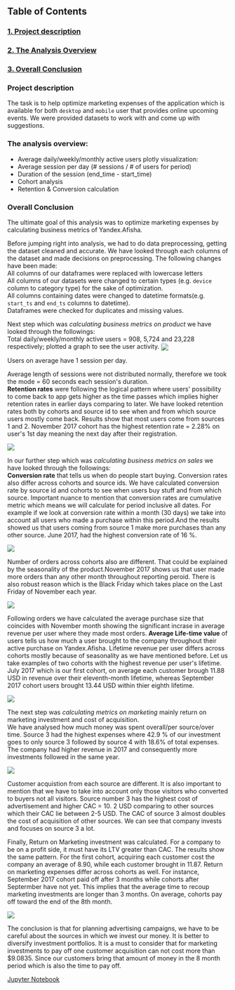 ## **Table of Contents**
### [1. Project description](#1)
### [2. The Analysis Overview](#2)
### [3. Overall Conclusion](#3)



<a id='1'> </a>
### **Project description**
The task is to help optimize marketing expenses of the application which is available for both `desktop` and `mobile` user that provides online upcoming events. We were provided datasets to work with and come up with suggestions.<br>

<a id='2'> </a>
### **The analysis overview:**
 - Average daily/weekly/monthly active users  plotly visualization:
 - Average session per day (# sessions / # of users for period)
 - Duration of the session (end_time - start_time)
 - Cohort analysis
 - Retention & Conversion calculation

<a id='3'> </a>
### **Overall Conclusion**  
The ultimate goal of this analysis was to optimize marketing expenses by calculating business metrics of Yandex.Afisha.

Before jumping right into analysis, we had to do data preprocessing, getting the dataset cleaned and accurate. We have looked through each columns of the dataset and made decisions on preprocessing. The following changes have been made:   
All columns of our dataframes were replaced with lowercase letters  
All columns of our datasets were changed to certain types (e.g. `device` column to category type) for the sake of optimization.  
All columns containing dates were changed to datetime formats(e.g. `start_ts` and `end_ts` columns to datetime).  
Dataframes were checked for duplicates and missing values.  

Next step which was *calculating business metrics on product* we have looked through the followings:  
Total daily/weekly/monthly active users = 908, 5,724 and 23,228 respectively; plotted a graph to see the user activity.
 <img src='./images/dau.jpeg' align='center' > 

Users on average have 1 session per day.

Average length of sessions were not distributed normally, therefore we took the mode = 60 seconds each session's duration.  
**Retention rates** were following the logical pattern where users' possibility to come back to app gets higher as the time passes which implies higher retention rates in earlier days comparing to later. We have looked retention rates both by cohorts and source id to see when and from which source users mostly come back. Results show that most users come from sources 1 and 2. November 2017 cohort has the highest retention rate = 2.28%  on user's 1st day meaning the next day after their registration. 

 <img src='./images/retention.jpeg' align='center'>  

In our further step which was *calculating business metrics on sales* we have looked through the followings:  
 **Conversion rate** that tells us when do people start buying. Conversion rates also differ across cohorts and source ids. We have calculated conversion rate by source id and cohorts to see when users buy stuff and from which source. Important nuance to mention that conversion rates are cumulative metric which means we will calculate for period inclusive all dates. For example if we look at conversion rate within a month (30 days) we take into account all users who made a purchase within this period.And the results showed us that users coming from source 1 make more purchases than any other source. June 2017, had the highest conversion rate of 16 %.

<img src='./images/conversion.jpeg' align='center'>   

 Number of orders across cohorts also are different. That could be explained by the seasonality of the product.November 2017 shows us that user made more orders than any other month throughout reporting peroid. There is also robust reason which is the Black Friday which takes place on the Last Friday of November each year.

<img src='./images/orders.jpeg' align='center' > 

 Following orders we have calculated the average purchase size that coincides with November month showing the significant incrase in average revenue per user where they made most orders.
 **Average Life-time value** of users tells us how much a user brought to the company throughout their active purchase on Yandex.Afisha. Lifetime revenue per user differs across cohorts mostly because of seasonality as we have mentioned before. Let us take examples of two cohorts with the highest revenue per user's lifetime. July 2017 which is our first cohort, on average each customer brough  11.88 USD  in revenue over their eleventh-month lifetime, whereas September 2017 cohort users brought 13.44 USD within thier eighth lifetime.

<img src='./images/ltv.jpeg' align='center'>  

The next step was *calculating metrics on marketing* mainly return on marketing investment and cost of acquisition.  
 We have analysed how much money was spent overall/per source/over time. Source 3 had the highest expenses where 42.9 % of our investment goes to only source 3 followed by source 4 with 18.6% of total expenses. The company had higher revenue in 2017 and consequently more investments followed in the same year.

<img src='./images/expense.jpeg' align='center'> 

 Customer acquistion from each source are different. It is also important to mention that we have to take into account only those visitors who converted to buyers not all visitors. Source number 3 has the highest cost of advertisement and higher CAC = 10. 2 USD comparing to other sources which their CAC lie between 2-5 USD. The CAC of source 3 almost doubles the cost of acquisition of other sources. We can see that company invests and focuses on source 3 a lot. 

Finally, Return on Marketing investment was calculated. For a company to be on a profit side, it must have its LTV greater than CAC. The results show the same pattern.  For the first cohort, acquiring each customer cost the company an average of 8.90, while each customer brought in 11.87. Return on marketing expenses differ across cohorts as well. For instance, September 2017 cohort paid off after 3 months while cohorts after Septermber have not yet. This implies that the average time to recoup marketing investments are longer than 3 months. On average, cohorts pay off toward the end of the 8th month.

<img src='./images/roi.jpeg' align='center' > 

The conclusion is that for planning advertising campaigns, we have to be careful about the sources in which we invest our money. It is better to diversify investment portfolios. It is a must to consider that for marketing investments to pay off one customer acquisition can not cost more than $9.0835. Since our customers bring that amount of money in the 8 month period which is also the time to pay off.

<a href="./marketing_expenses_optimization.ipynb">Jupyter Notebook</a>   
 

